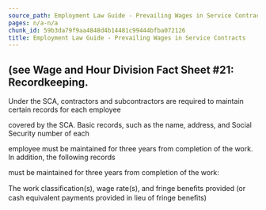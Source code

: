 ```yaml
---
source_path: Employment Law Guide - Prevailing Wages in Service Contracts.md
pages: n/a-n/a
chunk_id: 59b3da79f9aa4848d4b14481c99444bfba072126
title: Employment Law Guide - Prevailing Wages in Service Contracts
---
```

## (see Wage and Hour Division Fact Sheet #21: Recordkeeping.

Under the SCA, contractors and subcontractors are required to maintain certain records for each employee

covered by the SCA. Basic records, such as the name, address, and Social Security number of each

employee must be maintained for three years from completion of the work. In addition, the following records

must be maintained for three years from completion of the work:

The work classiﬁcation(s), wage rate(s), and fringe beneﬁts provided (or cash equivalent payments provided in lieu of fringe beneﬁts)
